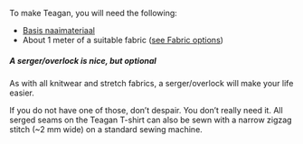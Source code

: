 
To make Teagan, you will need the following:
- [Basis naaimateriaal](https://freesewing.org/docs/sewing/basic-sewing-supplies)
- About 1 meter of a suitable fabric ([see Fabric options](https://freesewing.org/docs/patterns/teagan/fabric))

<!--- This link isn't a thing yet, but it follows the site nomenclature, so it should work when everything's up? --->

<Note>

##### A serger/overlock is nice, but optional
<p>As with all knitwear and stretch fabrics, a serger/overlock will make your life easier.</p>
<p>If you do not have one of those, don’t despair. You don’t really need it. All serged seams on the Teagan T-shirt can also be sewn with a narrow zigzag stitch (~2 mm wide) on a standard sewing machine.</p>

</Note>

